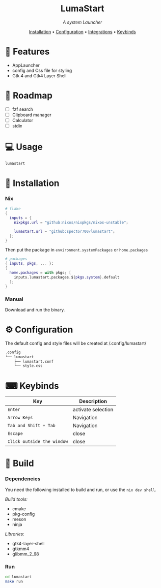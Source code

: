 
<div align="center">

# LumaStart
<i> A system Launcher </i>

[Installation](#installation) •
[Configuration](#configuration) •
[Integrations](#integrations) •
[Keybinds](#integrations)

</div>

# 🎯 Features
- AppLauncher
- config and Css file for styling
- Gtk 4 and Gtk4 Layer Shell

# 🧭 Roadmap
* [ ] fzf search
* [ ] Clipboard manager
* [ ] Calculator
* [ ] stdin

# 💻 Usage
```bash
lumastart
```

# 🔨 Installation
### Nix
```nix
# flake
{
  inputs = {
    nixpkgs.url = "github:nixos/nixpkgs/nixos-unstable";

    lumastart.url = "github:spector700/lumastart";
  };
}
```
Then put the package in `environment.systemPackages` or `home.packages`

```nix
# packages
{ inputs, pkgs, ... }:
{
  home.packages = with pkgs; [
    inputs.lumastart.packages.${pkgs.system}.default
  ];
}
```

### Manual
Download and run the binary.

# ⚙️ Configuration
The default config and style files will be created at /.config/lumastart/
```bash
.config
└── lumastart
    ├── lumastart.conf
    └── style.css
```

# ⌨ Keybinds
| Key                                                                     | Description                        |
| ----------------------------------------------------------------------- | ---------------------------------- |
| `Enter`                                                                 | activate selection                 |
| `Arrow Keys`                                                            | Navigation                         |
| `Tab and Shift + Tab`                                                   | Navigation                         |
| `Escape`                                                                | close                              |
| `Click outside the window`                                              | close                              |

# 🚀 Build
### Dependencies
You need the following installed to build and run, or use the `nix dev shell`.

<i>Build tools:</i>
- cmake
- pkg-config
- meson
- ninja

<i>Libraries:</i>
- gtk4-layer-shell
- gtkmm4
- glibmm_2_68

### Run
```sh
cd lumastart
make run
```
